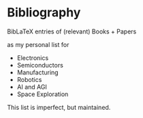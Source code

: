 # Bibliography

BibLaTeX entries of (relevant) Books + Papers

as my personal list for
- Electronics
- Semiconductors
- Manufacturing
- Robotics
- AI and AGI
- Space Exploration

This list is imperfect, but maintained.
